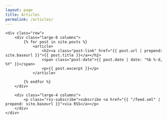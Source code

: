```yaml
---
layout: page
title: Articles
permalink: /articles/
---
```


<div class="posts">
  
	<div class="row">
		<div class="large-8 columns">
			{% for post in site.posts %}
				<article>
					<h2><a class="post-link" href="{{ post.url | prepend: site.baseurl }}">{{ post.title }}</a></h2>
					<span class="post-date">{{ post.date | date: "%b %-d, %Y" }}</span>
					<p>{{ post.excerpt }}</p>
				</article>

			{% endfor %}
		</div>

		<div class="large-4 columns">
			<p class="rss-subscribe">subscribe <a href="{{ "/feed.xml" | prepend: site.baseurl }}">via RSS</a></p>
		</div>
	</div>

</div>

  
